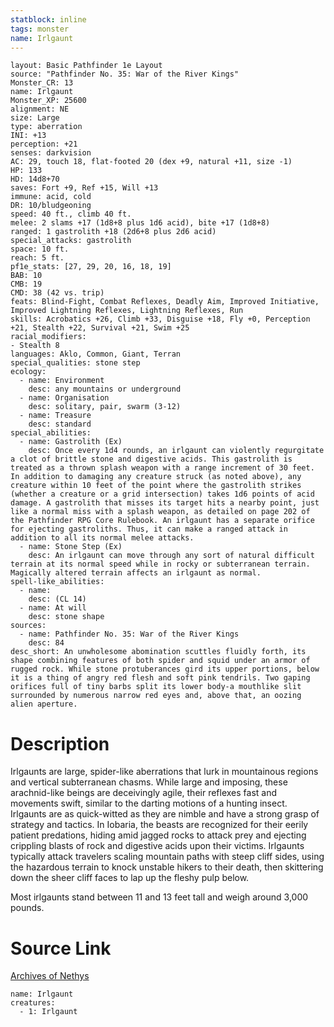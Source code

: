 ```yaml
---
statblock: inline
tags: monster
name: Irlgaunt
---
```

```statblock
layout: Basic Pathfinder 1e Layout
source: "Pathfinder No. 35: War of the River Kings"
Monster_CR: 13
name: Irlgaunt
Monster_XP: 25600
alignment: NE
size: Large
type: aberration
INI: +13
perception: +21
senses: darkvision
AC: 29, touch 18, flat-footed 20 (dex +9, natural +11, size -1)
HP: 133
HD: 14d8+70
saves: Fort +9, Ref +15, Will +13
immune: acid, cold
DR: 10/bludgeoning
speed: 40 ft., climb 40 ft.
melee: 2 slams +17 (1d8+8 plus 1d6 acid), bite +17 (1d8+8)
ranged: 1 gastrolith +18 (2d6+8 plus 2d6 acid)
special_attacks: gastrolith
space: 10 ft.
reach: 5 ft.
pf1e_stats: [27, 29, 20, 16, 18, 19]
BAB: 10
CMB: 19
CMD: 38 (42 vs. trip)
feats: Blind-Fight, Combat Reflexes, Deadly Aim, Improved Initiative, Improved Lightning Reflexes, Lightning Reflexes, Run
skills: Acrobatics +26, Climb +33, Disguise +18, Fly +0, Perception +21, Stealth +22, Survival +21, Swim +25
racial_modifiers:
- Stealth 8
languages: Aklo, Common, Giant, Terran
special_qualities: stone step
ecology:
  - name: Environment
    desc: any mountains or underground
  - name: Organisation
    desc: solitary, pair, swarm (3-12)
  - name: Treasure
    desc: standard
special_abilities:
  - name: Gastrolith (Ex)
    desc: Once every 1d4 rounds, an irlgaunt can violently regurgitate a clot of brittle stone and digestive acids. This gastrolith is treated as a thrown splash weapon with a range increment of 30 feet. In addition to damaging any creature struck (as noted above), any creature within 10 feet of the point where the gastrolith strikes (whether a creature or a grid intersection) takes 1d6 points of acid damage. A gastrolith that misses its target hits a nearby point, just like a normal miss with a splash weapon, as detailed on page 202 of the Pathfinder RPG Core Rulebook. An irlgaunt has a separate orifice for ejecting gastroliths. Thus, it can make a ranged attack in addition to all its normal melee attacks.
  - name: Stone Step (Ex)
    desc: An irlgaunt can move through any sort of natural difficult terrain at its normal speed while in rocky or subterranean terrain. Magically altered terrain affects an irlgaunt as normal.
spell-like_abilities:
  - name:
    desc: (CL 14)
  - name: At will
    desc: stone shape
sources:
  - name: Pathfinder No. 35: War of the River Kings
    desc: 84
desc_short: An unwholesome abomination scuttles fluidly forth, its shape combining features of both spider and squid under an armor of rugged rock. While stone protuberances gird its upper portions, below it is a thing of angry red flesh and soft pink tendrils. Two gaping orifices full of tiny barbs split its lower body-a mouthlike slit surrounded by numerous narrow red eyes and, above that, an oozing alien aperture.
```
# Description
Irlgaunts are large, spider-like aberrations that lurk in mountainous regions and vertical subterranean chasms. While large and imposing, these arachnid-like beings are deceivingly agile, their reflexes fast and movements swift, similar to the darting motions of a hunting insect. Irlgaunts are as quick-witted as they are nimble and have a strong grasp of strategy and tactics. In Iobaria, the beasts are recognized for their eerily patient predations, hiding amid jagged rocks to attack prey and ejecting crippling blasts of rock and digestive acids upon their victims. Irlgaunts typically attack travelers scaling mountain paths with steep cliff sides, using the hazardous terrain to knock unstable hikers to their death, then skittering down the sheer cliff faces to lap up the fleshy pulp below.

Most irlgaunts stand between 11 and 13 feet tall and weigh around 3,000 pounds.
# Source Link
[Archives of Nethys](https://aonprd.com/MonsterDisplay.aspx?ItemName=Irlgaunt)
```encounter-table
name: Irlgaunt
creatures:
  - 1: Irlgaunt
```
